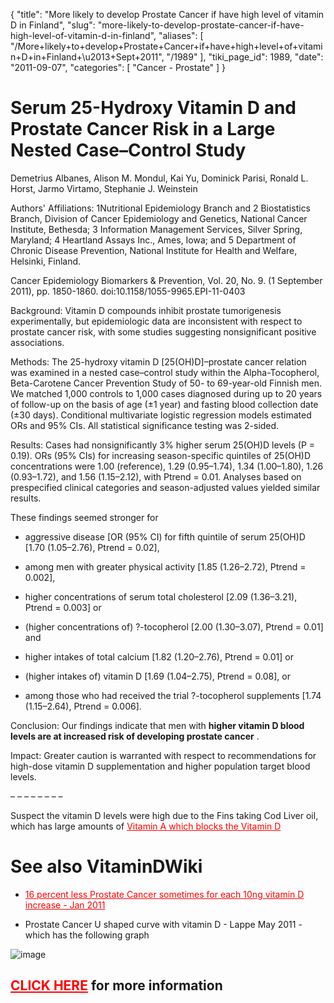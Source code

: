 {
  "title": "More likely to develop Prostate Cancer if have high level of vitamin D in Finland",
  "slug": "more-likely-to-develop-prostate-cancer-if-have-high-level-of-vitamin-d-in-finland",
  "aliases": [
    "/More+likely+to+develop+Prostate+Cancer+if+have+high+level+of+vitamin+D+in+Finland+\u2013+Sept+2011",
    "/1989"
  ],
  "tiki_page_id": 1989,
  "date": "2011-09-07",
  "categories": [
    "Cancer - Prostate"
  ]
}


# Serum 25-Hydroxy Vitamin D and Prostate Cancer Risk in a Large Nested Case–Control Study

Demetrius Albanes, Alison M. Mondul, Kai Yu, Dominick Parisi, Ronald L. Horst, Jarmo Virtamo, Stephanie J. Weinstein

Authors' Affiliations: 1Nutritional Epidemiology Branch and 2 Biostatistics Branch, Division of Cancer Epidemiology and Genetics, National Cancer Institute, Bethesda; 3 Information Management Services, Silver Spring, Maryland; 4 Heartland Assays Inc., Ames, Iowa; and 5 Department of Chronic Disease Prevention, National Institute for Health and Welfare, Helsinki, Finland.

Cancer Epidemiology Biomarkers & Prevention, Vol. 20, No. 9. (1 September 2011), pp. 1850-1860. doi:10.1158/1055-9965.EPI-11-0403 

Background: Vitamin D compounds inhibit prostate tumorigenesis experimentally, but epidemiologic data are inconsistent with respect to prostate cancer risk, with some studies suggesting nonsignificant positive associations.

Methods: The 25-hydroxy vitamin D <span>[25(OH)D]</span>–prostate cancer relation was examined in a nested case–control study within the Alpha-Tocopherol, Beta-Carotene Cancer Prevention Study of 50- to 69-year-old Finnish men. We matched 1,000 controls to 1,000 cases diagnosed during up to 20 years of follow-up on the basis of age (±1 year) and fasting blood collection date (±30 days). Conditional multivariate logistic regression models estimated ORs and 95% CIs. All statistical significance testing was 2-sided.

Results: Cases had nonsignificantly 3% higher serum 25(OH)D levels (P = 0.19). ORs (95% CIs) for increasing season-specific quintiles of 25(OH)D concentrations were 1.00 (reference), 1.29 (0.95–1.74), 1.34 (1.00–1.80), 1.26 (0.93–1.72), and 1.56 (1.15–2.12), with Ptrend = 0.01. Analyses based on prespecified clinical categories and season-adjusted values yielded similar results. 

These findings seemed stronger for 

* aggressive disease <span>[OR (95% CI) for fifth quintile of serum 25(OH)D [1.70 (1.05–2.76), Ptrend = 0.02]</span>, 

* among men with greater physical activity <span>[1.85 (1.26–2.72), Ptrend = 0.002]</span>, 

* higher concentrations of serum total cholesterol <span>[2.09 (1.36–3.21), Ptrend = 0.003]</span> or 

* (higher concentrations of) ?-tocopherol <span>[2.00 (1.30–3.07), Ptrend = 0.01]</span> and 

* higher intakes of total calcium <span>[1.82 (1.20–2.76), Ptrend = 0.01]</span> or 

* (higher intakes of) vitamin D <span>[1.69 (1.04–2.75), Ptrend = 0.08]</span>, or 

* among those who had received the trial ?-tocopherol supplements <span>[1.74 (1.15–2.64), Ptrend = 0.006]</span>.

Conclusion: Our findings indicate that men with  **higher vitamin D blood levels are at increased risk of developing prostate cancer** .

Impact: Greater caution is warranted with respect to recommendations for high-dose vitamin D supplementation and higher population target blood levels.

– – – – – – – – 

Suspect the vitamin D levels were high due to the Fins taking Cod Liver oil, which has large amounts of <a href="/posts/vitamin-a-which-blocks-the-vitamin-d" style="color: red; text-decoration: underline;" title="This link has an unknown page_id: 1475">Vitamin A which blocks the Vitamin D</a>

# See also VitaminDWiki

* <a href="/posts/16-percent-less-prostate-cancer-sometimes-for-each-10ng-vitamin-d-increase" style="color: red; text-decoration: underline;" title="This link has an unknown page_id: 1290">16 percent less Prostate Cancer sometimes for each 10ng vitamin D increase - Jan 2011</a>

* Prostate Cancer U shaped curve with vitamin D - Lappe May 2011 - which has the following graph

<img src="/attachments/d3.mock.jpg" alt="image">  

## <a href="/posts/click-here" style="color: red; text-decoration: underline;" title="This link has an unknown page_id: 1659">CLICK HERE</a> for more information
